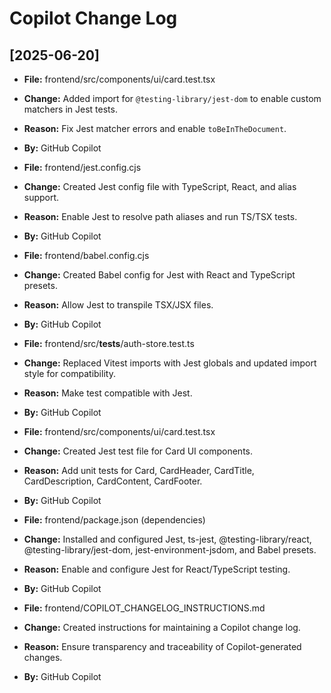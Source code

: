 # Copilot Change Log

## [2025-06-20]
- **File:** frontend/src/components/ui/card.test.tsx
- **Change:** Added import for `@testing-library/jest-dom` to enable custom matchers in Jest tests.
- **Reason:** Fix Jest matcher errors and enable `toBeInTheDocument`.
- **By:** GitHub Copilot

- **File:** frontend/jest.config.cjs
- **Change:** Created Jest config file with TypeScript, React, and alias support.
- **Reason:** Enable Jest to resolve path aliases and run TS/TSX tests.
- **By:** GitHub Copilot

- **File:** frontend/babel.config.cjs
- **Change:** Created Babel config for Jest with React and TypeScript presets.
- **Reason:** Allow Jest to transpile TSX/JSX files.
- **By:** GitHub Copilot

- **File:** frontend/src/__tests__/auth-store.test.ts
- **Change:** Replaced Vitest imports with Jest globals and updated import style for compatibility.
- **Reason:** Make test compatible with Jest.
- **By:** GitHub Copilot

- **File:** frontend/src/components/ui/card.test.tsx
- **Change:** Created Jest test file for Card UI components.
- **Reason:** Add unit tests for Card, CardHeader, CardTitle, CardDescription, CardContent, CardFooter.
- **By:** GitHub Copilot

- **File:** frontend/package.json (dependencies)
- **Change:** Installed and configured Jest, ts-jest, @testing-library/react, @testing-library/jest-dom, jest-environment-jsdom, and Babel presets.
- **Reason:** Enable and configure Jest for React/TypeScript testing.
- **By:** GitHub Copilot

- **File:** frontend/COPILOT_CHANGELOG_INSTRUCTIONS.md
- **Change:** Created instructions for maintaining a Copilot change log.
- **Reason:** Ensure transparency and traceability of Copilot-generated changes.
- **By:** GitHub Copilot
